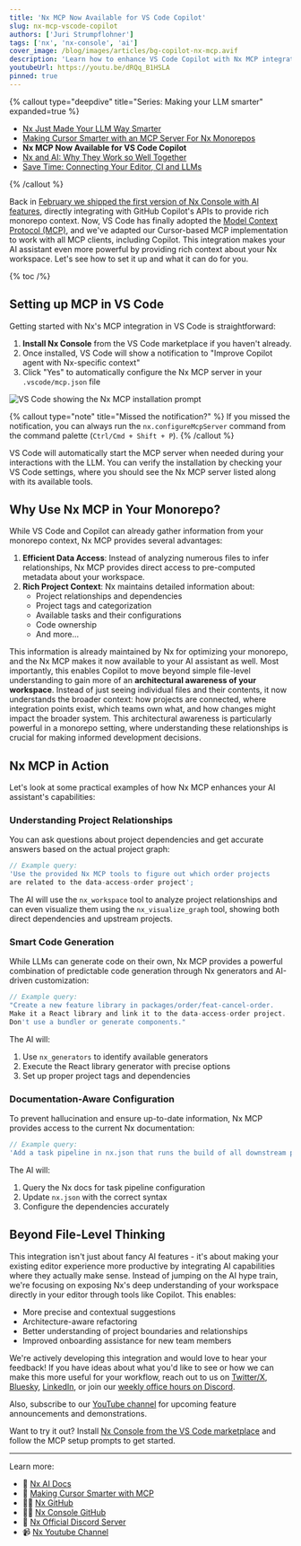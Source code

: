 ```yaml
---
title: 'Nx MCP Now Available for VS Code Copilot'
slug: nx-mcp-vscode-copilot
authors: ['Juri Strumpflohner']
tags: ['nx', 'nx-console', 'ai']
cover_image: /blog/images/articles/bg-copilot-nx-mcp.avif
description: 'Learn how to enhance VS Code Copilot with Nx MCP integration, providing rich monorepo context for smarter AI assistance.'
youtubeUrl: https://youtu.be/dRQq_B1HSLA
pinned: true
---
```


{% callout type="deepdive" title="Series: Making your LLM smarter" expanded=true %}

- [Nx Just Made Your LLM Way Smarter](/blog/nx-just-made-your-llm-smarter)
- [Making Cursor Smarter with an MCP Server For Nx Monorepos](/blog/nx-made-cursor-smarter)
- **Nx MCP Now Available for VS Code Copilot**
- [Nx and AI: Why They Work so Well Together](/blog/nx-and-ai-why-they-work-together)
- [Save Time: Connecting Your Editor, CI and LLMs](/blog/nx-editor-ci-llm-integration)

{% /callout %}

Back in [February we shipped the first version of Nx Console with AI features](/blog/nx-just-made-your-llm-smarter), directly integrating with GitHub Copilot's APIs to provide rich monorepo context. Now, VS Code has finally adopted the [Model Context Protocol (MCP)](https://modelcontextprotocol.io/introduction), and we've adapted our Cursor-based MCP implementation to work with all MCP clients, including Copilot. This integration makes your AI assistant even more powerful by providing rich context about your Nx workspace. Let's see how to set it up and what it can do for you.

{% toc /%}

## Setting up MCP in VS Code

Getting started with Nx's MCP integration in VS Code is straightforward:

1. **Install Nx Console** from the VS Code marketplace if you haven't already.
2. Once installed, VS Code will show a notification to "Improve Copilot agent with Nx-specific context"
3. Click "Yes" to automatically configure the Nx MCP server in your `.vscode/mcp.json` file

![VS Code showing the Nx MCP installation prompt](/blog/images/articles/copilot-mcp-install.avif)

{% callout type="note" title="Missed the notification?" %}
If you missed the notification, you can always run the `nx.configureMcpServer` command from the command palette (`Ctrl/Cmd + Shift + P`).
{% /callout %}

VS Code will automatically start the MCP server when needed during your interactions with the LLM. You can verify the installation by checking your VS Code settings, where you should see the Nx MCP server listed along with its available tools.

## Why Use Nx MCP in Your Monorepo?

While VS Code and Copilot can already gather information from your monorepo context, Nx MCP provides several advantages:

1. **Efficient Data Access**: Instead of analyzing numerous files to infer relationships, Nx MCP provides direct access to pre-computed metadata about your workspace.
2. **Rich Project Context**: Nx maintains detailed information about:
   - Project relationships and dependencies
   - Project tags and categorization
   - Available tasks and their configurations
   - Code ownership
   - And more...

This information is already maintained by Nx for optimizing your monorepo, and the Nx MCP makes it now available to your AI assistant as well. Most importantly, this enables Copilot to move beyond simple file-level understanding to gain more of an **architectural awareness of your workspace**. Instead of just seeing individual files and their contents, it now understands the broader context: how projects are connected, where integration points exist, which teams own what, and how changes might impact the broader system. This architectural awareness is particularly powerful in a monorepo setting, where understanding these relationships is crucial for making informed development decisions.

## Nx MCP in Action

Let's look at some practical examples of how Nx MCP enhances your AI assistant's capabilities:

### Understanding Project Relationships

You can ask questions about project dependencies and get accurate answers based on the actual project graph:

```typescript
// Example query:
'Use the provided Nx MCP tools to figure out which order projects
are related to the data-access-order project';
```

The AI will use the `nx_workspace` tool to analyze project relationships and can even visualize them using the `nx_visualize_graph` tool, showing both direct dependencies and upstream projects.

### Smart Code Generation

While LLMs can generate code on their own, Nx MCP provides a powerful combination of predictable code generation through Nx generators and AI-driven customization:

```typescript
// Example query:
"Create a new feature library in packages/order/feat-cancel-order.
Make it a React library and link it to the data-access-order project.
Don't use a bundler or generate components."
```

The AI will:

1. Use `nx_generators` to identify available generators
2. Execute the React library generator with precise options
3. Set up proper project tags and dependencies

### Documentation-Aware Configuration

To prevent hallucination and ensure up-to-date information, Nx MCP provides access to the current Nx documentation:

```typescript
// Example query:
'Add a task pipeline in nx.json that runs the build of all downstream projects before the dev command';
```

The AI will:

1. Query the Nx docs for task pipeline configuration
2. Update `nx.json` with the correct syntax
3. Configure the dependencies accurately

## Beyond File-Level Thinking

This integration isn't just about fancy AI features - it's about making your existing editor experience more productive by integrating AI capabilities where they actually make sense. Instead of jumping on the AI hype train, we're focusing on exposing Nx's deep understanding of your workspace directly in your editor through tools like Copilot. This enables:

- More precise and contextual suggestions
- Architecture-aware refactoring
- Better understanding of project boundaries and relationships
- Improved onboarding assistance for new team members

We're actively developing this integration and would love to hear your feedback! If you have ideas about what you'd like to see or how we can make this more useful for your workflow, reach out to us on [Twitter/X](https://x.com/NxDevTools), [Bluesky](https://bsky.app/profile/nx.dev), [LinkedIn](https://www.linkedin.com/company/nrwl/), or join our [weekly office hours on Discord](http://go.nx.dev/office-hours).

Also, subscribe to our [YouTube channel](https://www.youtube.com/@nxdevtools) for upcoming feature announcements and demonstrations.

Want to try it out? Install [Nx Console from the VS Code marketplace](/getting-started/editor-setup) and follow the MCP setup prompts to get started.

---

Learn more:

- 🧠 [Nx AI Docs](/features/enhance-AI)
- 📖 [Making Cursor Smarter with MCP](/blog/nx-made-cursor-smarter)
- 👩‍💻 [Nx GitHub](https://github.com/nrwl/nx)
- 👩‍💻 [Nx Console GitHub](https://github.com/nrwl/nx-console)
- 💬 [Nx Official Discord Server](https://go.nx.dev/community)
- 📹 [Nx Youtube Channel](https://www.youtube.com/@nxdevtools)
